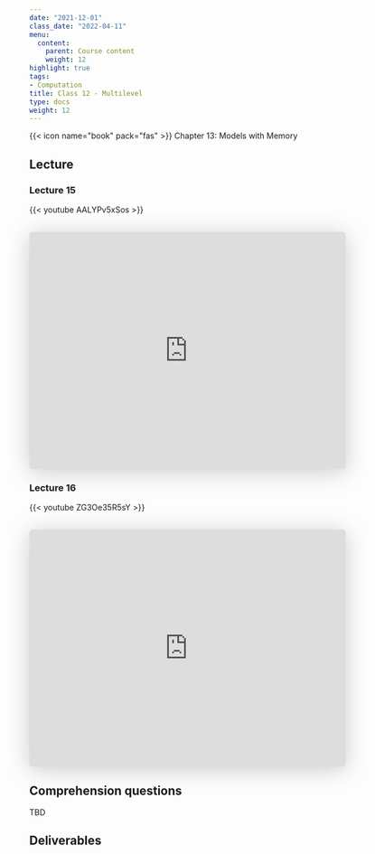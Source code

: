 ```yaml
---
date: "2021-12-01"
class_date: "2022-04-11"
menu:
  content:
    parent: Course content
    weight: 12
highlight: true
tags:
- Computation
title: Class 12 - Multilevel
type: docs
weight: 12
---
```



{{< icon name="book" pack="fas" >}} Chapter 13: Models with Memory

<!--more-->

## Lecture

### Lecture 15

{{< youtube AALYPv5xSos >}}

<br>

<iframe class="speakerdeck-iframe" frameborder="0" src="https://speakerdeck.com/player/2b1b80986b784bc49e10df6e808d5864" title="L15 Statistical Rethinking Winter 2019" allowfullscreen="true" mozallowfullscreen="true" webkitallowfullscreen="true" style="border: 0px; background: padding-box padding-box rgba(0, 0, 0, 0.1); margin: 0px; padding: 0px; border-radius: 6px; box-shadow: rgba(0, 0, 0, 0.2) 0px 5px 40px; width: 560px; height: 420px;" data-ratio="1.3333333333333333"></iframe>

<br>

### Lecture 16

{{< youtube ZG3Oe35R5sY >}}

<br>

<iframe class="speakerdeck-iframe" frameborder="0" src="https://speakerdeck.com/player/e41e4dabd661476cb52ca156ec4c0132" title="L16 Statistical Rethinking Winter 2019" allowfullscreen="true" mozallowfullscreen="true" webkitallowfullscreen="true" style="border: 0px; background: padding-box padding-box rgba(0, 0, 0, 0.1); margin: 0px; padding: 0px; border-radius: 6px; box-shadow: rgba(0, 0, 0, 0.2) 0px 5px 40px; width: 560px; height: 420px;" data-ratio="1.3333333333333333"></iframe>

## Comprehension questions

TBD

## Deliverables
